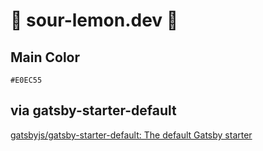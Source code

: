 # 🥤 sour-lemon.dev 🍋

## Main Color

`#E0EC55`

## via gatsby-starter-default

[gatsbyjs/gatsby-starter-default: The default Gatsby starter](https://github.com/gatsbyjs/gatsby-starter-default)
